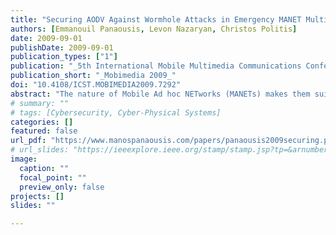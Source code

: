 ```yaml
---
title: "Securing AODV Against Wormhole Attacks in Emergency MANET Multimedia Communications"
authors: [Emmanouil Panaousis, Levon Nazaryan, Christos Politis]
date: 2009-09-01
publishDate: 2009-09-01
publication_types: ["1"]
publication: "_5th International Mobile Multimedia Communications Conference (Mobimedia 2009)_"
publication_short: "_Mobimedia 2009_"
doi: "10.4108/ICST.MOBIMEDIA2009.7292"
abstract: "The nature of Mobile Ad hoc NETworks (MANETs) makes them suitable to be utilized in the context of an extreme emergency for all rescue teams. We use the term emergency MANETs (eMANETs) in order to describe Next Generation Networks (NGNs) which are deployed in emergency cases such as forest fires and terrorist attacks. Secure routing in MANETs is critical. Due to the absence of a central authority, intermediate nodes act as routers forwarding packets across a multihop path. A well known attack against the conventional operation of routing protocols such as the Ad hoc On-demand Distance Vector (AODV) routing protocol, is the wormhole attack. Secure routing in eMANETs is critical due to the fact that secure multimedia communications should be established among the devices of the recovery workers. In this paper we propose a novel routing mechanism called AODV-Wormhole Attack Detection Reaction AODV-WADR to defend eMANETs against wormhole attacks. Our simulations are carried out using the network simulator ns-2 and they show that AODV-WADR does not introduce high overhead, reducing significantly the amount of packet loss caused by malicious wormhole nodes. These are critical requirements for eMANETs where lightweight security mechanisms should be applied and malicious activities should be circumvented."
# summary: ""
# tags: [Cybersecurity, Cyber-Physical Systems]
categories: []
featured: false
url_pdf: "https://www.manospanaousis.com/papers/panaousis2009securing.pdf"
# url_slides: "https://ieeexplore.ieee.org/stamp/stamp.jsp?tp=&arnumber=8894107"
image:
  caption: ""
  focal_point: ""
  preview_only: false
projects: []
slides: ""

---
```

